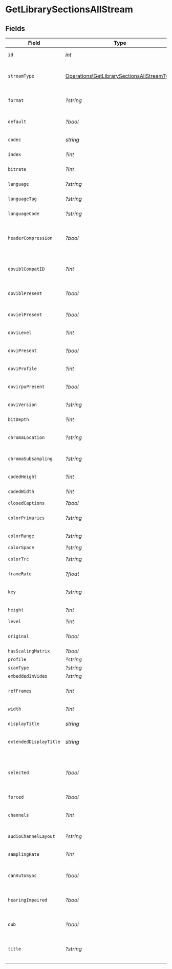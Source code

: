 # GetLibrarySectionsAllStream


## Fields

| Field                                                                                                    | Type                                                                                                     | Required                                                                                                 | Description                                                                                              | Example                                                                                                  |
| -------------------------------------------------------------------------------------------------------- | -------------------------------------------------------------------------------------------------------- | -------------------------------------------------------------------------------------------------------- | -------------------------------------------------------------------------------------------------------- | -------------------------------------------------------------------------------------------------------- |
| `id`                                                                                                     | *int*                                                                                                    | :heavy_check_mark:                                                                                       | Unique stream identifier.                                                                                | 1002625                                                                                                  |
| `streamType`                                                                                             | [Operations\GetLibrarySectionsAllStreamType](../../Models/Operations/GetLibrarySectionsAllStreamType.md) | :heavy_check_mark:                                                                                       | Stream type:<br/>  - 1 = video<br/>  - 2 = audio<br/>  - 3 = subtitle<br/>                               | 1                                                                                                        |
| `format`                                                                                                 | *?string*                                                                                                | :heavy_minus_sign:                                                                                       | Format of the stream (e.g., srt).                                                                        | srt                                                                                                      |
| `default`                                                                                                | *?bool*                                                                                                  | :heavy_minus_sign:                                                                                       | Indicates if this stream is default.                                                                     | true                                                                                                     |
| `codec`                                                                                                  | *string*                                                                                                 | :heavy_check_mark:                                                                                       | Codec used by the stream.                                                                                | hevc                                                                                                     |
| `index`                                                                                                  | *?int*                                                                                                   | :heavy_minus_sign:                                                                                       | Index of the stream.                                                                                     | 0                                                                                                        |
| `bitrate`                                                                                                | *?int*                                                                                                   | :heavy_minus_sign:                                                                                       | Bitrate of the stream.                                                                                   | 24743                                                                                                    |
| `language`                                                                                               | *?string*                                                                                                | :heavy_minus_sign:                                                                                       | Language of the stream.                                                                                  | English                                                                                                  |
| `languageTag`                                                                                            | *?string*                                                                                                | :heavy_minus_sign:                                                                                       | Language tag (e.g., en).                                                                                 | en                                                                                                       |
| `languageCode`                                                                                           | *?string*                                                                                                | :heavy_minus_sign:                                                                                       | ISO language code.                                                                                       | eng                                                                                                      |
| `headerCompression`                                                                                      | *?bool*                                                                                                  | :heavy_minus_sign:                                                                                       | Indicates whether header compression is enabled.                                                         | true                                                                                                     |
| `doviblCompatID`                                                                                         | *?int*                                                                                                   | :heavy_minus_sign:                                                                                       | Dolby Vision BL compatibility ID.                                                                        | 1                                                                                                        |
| `doviblPresent`                                                                                          | *?bool*                                                                                                  | :heavy_minus_sign:                                                                                       | Indicates if Dolby Vision BL is present.                                                                 | true                                                                                                     |
| `dovielPresent`                                                                                          | *?bool*                                                                                                  | :heavy_minus_sign:                                                                                       | Indicates if Dolby Vision EL is present.                                                                 | false                                                                                                    |
| `doviLevel`                                                                                              | *?int*                                                                                                   | :heavy_minus_sign:                                                                                       | Dolby Vision level.                                                                                      | 6                                                                                                        |
| `doviPresent`                                                                                            | *?bool*                                                                                                  | :heavy_minus_sign:                                                                                       | Indicates if Dolby Vision is present.                                                                    | true                                                                                                     |
| `doviProfile`                                                                                            | *?int*                                                                                                   | :heavy_minus_sign:                                                                                       | Dolby Vision profile.                                                                                    | 8                                                                                                        |
| `dovirpuPresent`                                                                                         | *?bool*                                                                                                  | :heavy_minus_sign:                                                                                       | Indicates if Dolby Vision RPU is present.                                                                | true                                                                                                     |
| `doviVersion`                                                                                            | *?string*                                                                                                | :heavy_minus_sign:                                                                                       | Dolby Vision version.                                                                                    | 1.0                                                                                                      |
| `bitDepth`                                                                                               | *?int*                                                                                                   | :heavy_minus_sign:                                                                                       | Bit depth of the video stream.                                                                           | 10                                                                                                       |
| `chromaLocation`                                                                                         | *?string*                                                                                                | :heavy_minus_sign:                                                                                       | Chroma sample location.                                                                                  | topleft                                                                                                  |
| `chromaSubsampling`                                                                                      | *?string*                                                                                                | :heavy_minus_sign:                                                                                       | Chroma subsampling format.                                                                               | 4:2:0                                                                                                    |
| `codedHeight`                                                                                            | *?int*                                                                                                   | :heavy_minus_sign:                                                                                       | Coded video height.                                                                                      | 1608                                                                                                     |
| `codedWidth`                                                                                             | *?int*                                                                                                   | :heavy_minus_sign:                                                                                       | Coded video width.                                                                                       | 3840                                                                                                     |
| `closedCaptions`                                                                                         | *?bool*                                                                                                  | :heavy_minus_sign:                                                                                       | N/A                                                                                                      | true                                                                                                     |
| `colorPrimaries`                                                                                         | *?string*                                                                                                | :heavy_minus_sign:                                                                                       | Color primaries used.                                                                                    | bt2020                                                                                                   |
| `colorRange`                                                                                             | *?string*                                                                                                | :heavy_minus_sign:                                                                                       | Color range (e.g., tv).                                                                                  | tv                                                                                                       |
| `colorSpace`                                                                                             | *?string*                                                                                                | :heavy_minus_sign:                                                                                       | Color space.                                                                                             | bt2020nc                                                                                                 |
| `colorTrc`                                                                                               | *?string*                                                                                                | :heavy_minus_sign:                                                                                       | Color transfer characteristics.                                                                          | smpte2084                                                                                                |
| `frameRate`                                                                                              | *?float*                                                                                                 | :heavy_minus_sign:                                                                                       | Frame rate of the stream.                                                                                | 23.976                                                                                                   |
| `key`                                                                                                    | *?string*                                                                                                | :heavy_minus_sign:                                                                                       | Key to access this stream part.                                                                          | /library/streams/216389                                                                                  |
| `height`                                                                                                 | *?int*                                                                                                   | :heavy_minus_sign:                                                                                       | Height of the video stream.                                                                              | 1602                                                                                                     |
| `level`                                                                                                  | *?int*                                                                                                   | :heavy_minus_sign:                                                                                       | Video level.                                                                                             | 150                                                                                                      |
| `original`                                                                                               | *?bool*                                                                                                  | :heavy_minus_sign:                                                                                       | Indicates if this is the original stream.                                                                | true                                                                                                     |
| `hasScalingMatrix`                                                                                       | *?bool*                                                                                                  | :heavy_minus_sign:                                                                                       | N/A                                                                                                      | false                                                                                                    |
| `profile`                                                                                                | *?string*                                                                                                | :heavy_minus_sign:                                                                                       | Video profile.                                                                                           | main 10                                                                                                  |
| `scanType`                                                                                               | *?string*                                                                                                | :heavy_minus_sign:                                                                                       | N/A                                                                                                      | progressive                                                                                              |
| `embeddedInVideo`                                                                                        | *?string*                                                                                                | :heavy_minus_sign:                                                                                       | N/A                                                                                                      | progressive                                                                                              |
| `refFrames`                                                                                              | *?int*                                                                                                   | :heavy_minus_sign:                                                                                       | Number of reference frames.                                                                              | 1                                                                                                        |
| `width`                                                                                                  | *?int*                                                                                                   | :heavy_minus_sign:                                                                                       | Width of the video stream.                                                                               | 3840                                                                                                     |
| `displayTitle`                                                                                           | *string*                                                                                                 | :heavy_check_mark:                                                                                       | Display title for the stream.                                                                            | 4K DoVi/HDR10 (HEVC Main 10)                                                                             |
| `extendedDisplayTitle`                                                                                   | *string*                                                                                                 | :heavy_check_mark:                                                                                       | Extended display title for the stream.                                                                   | 4K DoVi/HDR10 (HEVC Main 10)                                                                             |
| `selected`                                                                                               | *?bool*                                                                                                  | :heavy_minus_sign:                                                                                       | Indicates if this stream is selected (applicable for audio streams).                                     | true                                                                                                     |
| `forced`                                                                                                 | *?bool*                                                                                                  | :heavy_minus_sign:                                                                                       | N/A                                                                                                      | true                                                                                                     |
| `channels`                                                                                               | *?int*                                                                                                   | :heavy_minus_sign:                                                                                       | Number of audio channels (for audio streams).                                                            | 6                                                                                                        |
| `audioChannelLayout`                                                                                     | *?string*                                                                                                | :heavy_minus_sign:                                                                                       | Audio channel layout.                                                                                    | 5.1(side)                                                                                                |
| `samplingRate`                                                                                           | *?int*                                                                                                   | :heavy_minus_sign:                                                                                       | Sampling rate for the audio stream.                                                                      | 48000                                                                                                    |
| `canAutoSync`                                                                                            | *?bool*                                                                                                  | :heavy_minus_sign:                                                                                       | Indicates if the stream can auto-sync.                                                                   | false                                                                                                    |
| `hearingImpaired`                                                                                        | *?bool*                                                                                                  | :heavy_minus_sign:                                                                                       | Indicates if the stream is for the hearing impaired.                                                     | true                                                                                                     |
| `dub`                                                                                                    | *?bool*                                                                                                  | :heavy_minus_sign:                                                                                       | Indicates if the stream is a dub.                                                                        | true                                                                                                     |
| `title`                                                                                                  | *?string*                                                                                                | :heavy_minus_sign:                                                                                       | Optional title for the stream (e.g., language variant).                                                  | SDH                                                                                                      |